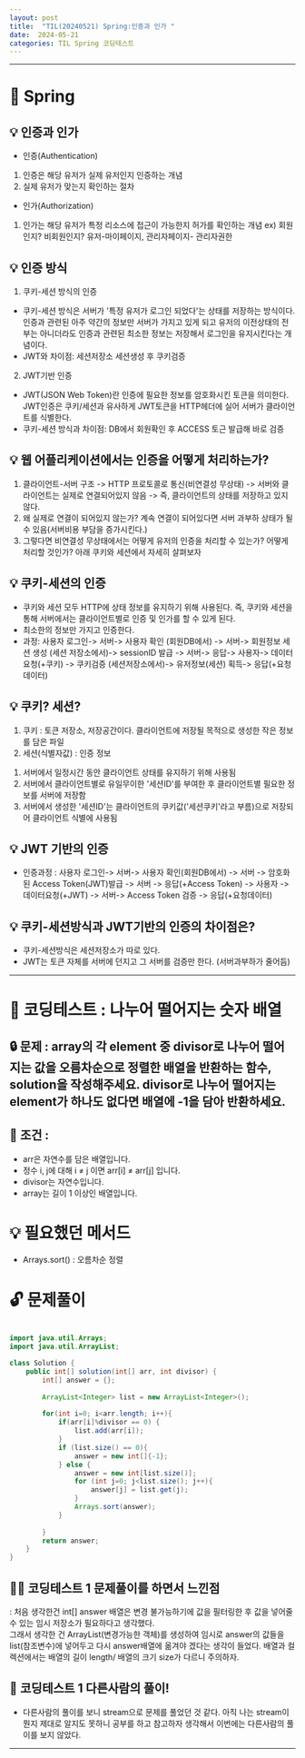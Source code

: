 ```yaml
---
layout: post
title:  "TIL(20240521) Spring:인증과 인가 "
date:  2024-05-21
categories: TIL Spring 코딩테스트
---
```



---------------------------------------------------------------------

# 📌 Spring

## 💡 인증과 인가

- 인증(Authentication)
1) 인증은 해당 유저가 실제 유저인지 인증하는 개념
2) 실제 유저가 맞는지 확인하는 절차
- 인가(Authorization)
1) 인가는 해당 유저가 특정 리소스에 접근이 가능한지 허가를 확인하는 개념
ex) 회원인지? 비회원인지? 유저-마이페이지, 관리자페이지- 관리자권한

## 💡 인증 방식

1) 쿠키-세션 방식의 인증
- 쿠키-세션 방식은 서버가 '특정 유저가 로그인 되었다'는 상태를 저장하는 방식이다.
인증과 관련된 아주 약간의 정보만 서버가 가지고 있게 되고 유저의 이전상태의 전부는 아니더라도
인증과 관련된 최소한 정보는 저장해서 로그인을 유지시킨다는 개념이다.
- JWT와 차이점: 세션저장소 세션생성 후 쿠키검증
2) JWT기반 인증
- JWT(JSON Web Token)란 인증에 필요한 정보를 암호화시킨 토큰을 의미한다. JWT인증은 쿠키/세션과 유사하게 JWT토큰을 HTTP헤더에 실어 서버가 클라이언트를 식별한다.
- 쿠키-세션 방식과 차이점: DB에서 회원확인 후 ACCESS 토근 발급해 바로 검증

## 💡 웹 어플리케이션에서는 인증을 어떻게 처리하는가?

1) 클라이언트-서버 구조 -> HTTP 프로토콜로 통신(비연결성 무상태) -> 서버와 클라이언트는 실제로 연결되어있지 않음 -> 즉, 클라이언트의 상태를 저장하고 있지 않다. 
2) 왜 실제로 연결이 되어있지 않는가? 계속 연결이 되어있다면 서버 과부하 상태가 될 수 있음(서버비용 부담을 증가시킨다.)
3) 그렇다면 비연결성 무상태에서는 어떻게 유저의 인증을 처리할 수 있는가? 어떻게 처리할 것인가? 아래 쿠키와 세션에서 자세히 살펴보자

## 💡 쿠키-세션의 인증

- 쿠키와 세션 모두 HTTP에 상태 정보를 유지하기 위해 사용된다. 즉, 쿠키와 세션을 통해 서버에서는 클라이언트별로 인증 및 인가를 할 수 있게 된다.
- 최소한의 정보만 가지고 인증한다. 
- 과정: 사용자 로그인-> 서버-> 사용자 확인 (회원DB에서) -> 서버-> 회원정보 세션 생성 (세션 저장소에서)-> sessionID 발급 -> 서버->
응답-> 사용자-> 데이터요청(+쿠키) -> 쿠키검증 (세션저장소에서)-> 유저정보(세션) 획득-> 응답(+요청데이터)  

## 💡 쿠키? 세션?
1. 쿠키 : 토큰 저장소, 저장공간이다. 클라이언트에 저장될 목적으로 생성한 작은 정보를 담은 파일
2. 세션(식별자값)  : 인증 정보
1) 서버에서 일정시간 동안 클라이언트 상태를 유지하기 위해 사용됨
2) 서버에서 클라이언트별로 유일무이한 '세션ID'를 부여한 후 클라이언트별 필요한 정보를 서버에 저장함
3) 서버에서 생성한 '세션ID'는 클라이언트의 쿠키값('세션쿠키'라고 부름)으로 저장되어 클라이언트 식별에 사용됨

## 💡 JWT 기반의 인증

- 인증과정 : 사용자 로그인-> 서버-> 사용자 확인(회원DB에서) -> 서버 -> 암호화된 Access Token(JWT)발급 -> 서버 -> 응답(+Access Token) -> 사용자 -> 데이터요청(+JWT) -> 서버-> Access Token 검증 -> 응답(+요청데이터) 

## 💡 쿠키-세션방식과 JWT기반의 인증의 차이점은?

- 쿠키-세션방식은 세션저장소가 따로 있다.
- JWT는 토큰 자체를 서버에 던지고 그 서버를 검증만 한다. (서버과부하가 줄어듬)



---------------------------------------------------------------------

# 📌 코딩테스트 : 나누어 떨어지는 숫자 배열

## 🔒 문제 : array의 각 element 중 divisor로 나누어 떨어지는 값을 오름차순으로 정렬한 배열을 반환하는 함수, solution을 작성해주세요. divisor로 나누어 떨어지는 element가 하나도 없다면 배열에 -1을 담아 반환하세요.

## 🚫 조건 : 
- arr은 자연수를 담은 배열입니다.
- 정수 i, j에 대해 i ≠ j 이면 arr[i] ≠ arr[j] 입니다.
- divisor는 자연수입니다.
- array는 길이 1 이상인 배열입니다.

# 💡 필요했던 메서드
- Arrays.sort() : 오름차순 정렬


# 🔓 문제풀이
```java

import java.util.Arrays;
import java.util.ArrayList;

class Solution {
    public int[] solution(int[] arr, int divisor) {
        int[] answer = {};
        
        ArrayList<Integer> list = new ArrayList<Integer>();
        
        for(int i=0; i<arr.length; i++){
            if(arr[i]%divisor == 0) {
                list.add(arr[i]);
            } 
            if (list.size() == 0){
                answer = new int[]{-1};
            } else {
                answer = new int[list.size()];
                for (int j=0; j<list.size(); j++){
                    answer[j] = list.get(j);
                }
                Arrays.sort(answer);
            }
            
        }
        return answer;
    }
}

```

## 🤷‍♀️ 코딩테스트 1 문제풀이를 하면서 느낀점
: 처음 생각한건 int[] answer 배열은 변경 불가능하기에 값을 필터링한 후 값을 넣어줄 수 있는 임시 저장소가 필요하다고 생각했다.    
그래서 생각한 건 ArrayList(변경가능한 객체)를 생성하여 임시로 answer의 값들을 list(참조변수)에 넣어두고 다시 answer배열에 옮겨야 겠다는 생각이 들었다.
배열과 컬렉션에서는 배열의 길이 length/ 배열의 크기 size가 다르니 주의하자. 


## 🎈 코딩테스트 1 다른사람의 풀이! 
- 다른사람의 풀이를 보니 stream으로 문제를 풀었던 것 같다. 아직 나는 stream이 뭔지 제대로 알지도 못하니 공부를 하고 참고하자 생각해서
이번에는 다른사람의 풀이를 보지 않았다. 


--------------------------------------------------------------
